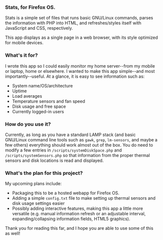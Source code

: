 ### Stats, for Firefox OS.

Stats is a simple set of files that runs basic GNU/Linux commands, parses the information with PHP into HTML, and refreshes/styles itself with JavaScript and CSS, respectively.

This app displays as a single page in a web browser, with its style optimized for mobile devices.

### What's it for?

I wrote this app so I could easily monitor my home server--from my mobile or laptop, home or elsewhere. I wanted to make this app simple--and most importantly--useful. At a glance, it is easy to see information such as:
* System name/OS/architecture
* Uptime
* Load averages
* Temperature sensors and fan speed
* Disk usage and free space
* Currently logged-in users

### How do you use it?

Currently, as long as you have a standard LAMP stack (and basic GNU/Linux command line tools such as `gawk`, `grep`, `lm-sensors`, and maybe a few others) everything should work almost out of the box. You do need to modify a few entries in `/scripts/systemDiskSpace.php` and `/scripts/systemSensors.php` so that information from the proper thermal sensors and disk locations is read and displayed.

### What's the plan for this project?

My upcoming plans include:
* Packaging this to be a hosted webapp for Firefox OS.
* Adding a simple `config.txt` file to make setting up thermal sensors and disk usage settings easier
* Possibly adding interactive features, making this app a little more versatile (e.g. manual information refresh or an adjustable interval, expanding/collapsing information fields, HTML5 graphics).

Thank you for reading this far, and I hope you are able to use some of this as well!
